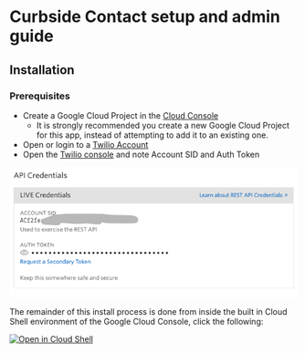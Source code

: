 # Curbside Contact setup and admin guide


## Installation

### Prerequisites

- Create a Google Cloud Project in the [Cloud Console](https://console.cloud.google.com/)
  - It is strongly recommended you create a new Google Cloud Project for this app, instead of attempting to add it to an existing one.
- Open or login to a [Twilio Account](https://www.twilio.com/)
- Open the [Twilio console](https://www.twilio.com/console/project/settings) and note Account SID and Auth Token

![twilioauth](images/twilio-credentials.png "img")

The remainder of this install process is done from inside the built in Cloud Shell environment of the Google Cloud Console, click the following:

[![Open in Cloud Shell](https://gstatic.com/cloudssh/images/open-btn.svg)](https://ssh.cloud.google.com/cloudshell/editor?cloudshell_git_repo=https%3A%2F%2Fgithub.com%2Fptone%2Fcurbside&cloudshell_print=docs%2Fcloudshell.txt&cloudshell_open_in_editor=docs/install-cloudshell.md&cloudshell_open_in_editor=env.bash&cloudshell_workspace=.)
